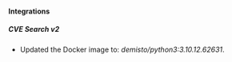 #### Integrations
##### CVE Search v2
- Updated the Docker image to: *demisto/python3:3.10.12.62631*.
